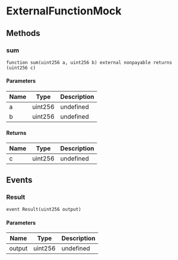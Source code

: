# ExternalFunctionMock









## Methods

### sum

```solidity
function sum(uint256 a, uint256 b) external nonpayable returns (uint256 c)
```





#### Parameters

| Name | Type | Description |
|---|---|---|
| a | uint256 | undefined |
| b | uint256 | undefined |

#### Returns

| Name | Type | Description |
|---|---|---|
| c | uint256 | undefined |



## Events

### Result

```solidity
event Result(uint256 output)
```





#### Parameters

| Name | Type | Description |
|---|---|---|
| output  | uint256 | undefined |



